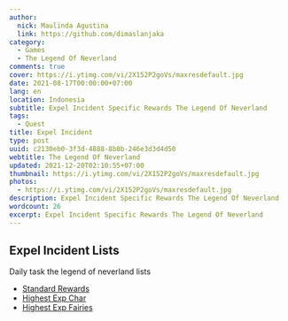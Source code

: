 ```yaml
---
author:
  nick: Maulinda Agustina
  link: https://github.com/dimaslanjaka
category:
  - Games
  - The Legend Of Neverland
comments: true
cover: https://i.ytimg.com/vi/2X152P2goVs/maxresdefault.jpg
date: 2021-08-17T00:00:00+07:00
lang: en
location: Indonesia
subtitle: Expel Incident Specific Rewards The Legend Of Neverland
tags:
  - Quest
title: Expel Incident
type: post
uuid: c2130eb0-3f3d-4888-8b8b-246e3d3d4d50
webtitle: The Legend Of Neverland
updated: 2021-12-20T02:10:55+07:00
thumbnail: https://i.ytimg.com/vi/2X152P2goVs/maxresdefault.jpg
photos:
  - https://i.ytimg.com/vi/2X152P2goVs/maxresdefault.jpg
description: Expel Incident Specific Rewards The Legend Of Neverland
wordcount: 26
excerpt: Expel Incident Specific Rewards The Legend Of Neverland
---
```


## Expel Incident Lists
Daily task the legend of neverland lists
- [Standard Rewards](Standard%20Rewards.html)
- [Highest Exp Char](Exp%20Char.html)
- [Highest Exp Fairies](Crystals%20Fairy%20Exp.html)